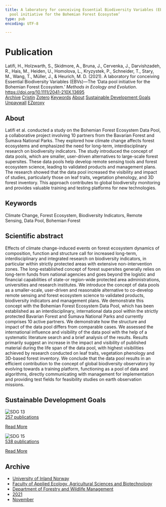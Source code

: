 ```yaml
---
title: A laboratory for conceiving Essential Biodiversity Variables (EBVs)—The ‘Data
  pool initiative for the Bohemian Forest Ecosystem’
type: pub
encoding: UTF-8

---
```

<h1>Publication</h1>
<article id="csl-bib-container-3ZGRAKRC" class="csl-bib-container">
  <div class="csl-bib-body"> <div class="csl-entry">Latifi, H., Holzwarth, S., Skidmore, A., Bruna, J., Cervenka, J., Darvishzadeh, R., Hais, M., Heiden, U., Homolova, L., Kryzystek, P., Schneider, T., Stary, M., Wang, T., Müller, J., &#38; Heurich, M. D. (2021). A laboratory for conceiving Essential Biodiversity Variables (EBVs)—The ‘Data pool initiative for the Bohemian Forest Ecosystem.’ <i>Methods in Ecology and Evolution</i>. <a href="https://doi.org/10.1111/2041-210X.13695">https://doi.org/10.1111/2041-210X.13695</a></div> </div>
  <div class="csl-bib-buttons">
    <a href="#taxonomy-article-3ZGRAKRC" alt="archive" class="csl-bib-button">Archive</a>
    <a href="https://app.cristin.no/results/show.jsf?id=1954272" alt="Cristin" class="csl-bib-button">Cristin</a>
    <a href="http://zotero.org/groups/5881554/items/3ZGRAKRC" alt="Zotero" class="csl-bib-button">Zotero</a>
    <a href="#keywords-article-3ZGRAKRC" alt="keywords" class="csl-bib-button">Keywords</a>
    <a href="#about-article-3ZGRAKRC" alt="about_pub" class="csl-bib-button">About</a>
    <a href="#sdg-article-3ZGRAKRC" alt="sdg" class="csl-bib-button">Sustainable Development Goals</a>
    <a href="https://onlinelibrary.wiley.com/doi/pdfdirect/10.1111/2041-210X.13695" alt="Unpaywall" class="csl-bib-button">Unpaywall</a>
    <a href="https://onlinelibrary.wiley.com/doi/pdfdirect/10.1111/2041-210X.13695" alt="EZproxy" class="csl-bib-button">EZproxy</a>
  </div>
  <div id="csl-bib-meta-container-3ZGRAKRC"></div>
</article>
<div id="csl-bib-meta-3ZGRAKRC" class="csl-bib-meta">
  <article id="about-article-3ZGRAKRC" class="about_pub-article">
    <h1>About</h1>
    Latifi et al. conducted a study on the Bohemian Forest Ecosystem Data Pool, a collaborative project involving 10 partners from the Bavarian Forest and Šumava National Parks. They explored how climate change affects forest ecosystems and emphasized the need for long-term, interdisciplinary research on biodiversity indicators. The study introduced the concept of data pools, which are smaller, user-driven alternatives to large-scale forest supersites. These data pools help develop remote sensing tools and forest ecosystem science, leading to validated products and management plans. The research showed that the data pool increased the visibility and impact of studies, particularly those on leaf traits, vegetation phenology, and 3D forest inventory. This approach contributes to global biodiversity monitoring and provides valuable training and testing platforms for new technologies.
  </article>
  <article id="keywords-article-3ZGRAKRC" class="keywords-article">
    <h1>Keywords</h1>
    Climate Change, Forest Ecosystem, Biodiversity Indicators, Remote Sensing, Data Pool, Bohemian Forest
  </article>
  <article id="abstract-article-3ZGRAKRC" class="abstract-article">
    <h1>Scientific abstract</h1>
    Effects of climate change-induced events on forest ecosystem dynamics of composition, function and structure call for increased long-term, interdisciplinary and integrated research on biodiversity indicators, in particular within strictly protected areas with extensive non-intervention zones. The long-established concept of forest supersites generally relies on long-term funds from national agencies and goes beyond the logistic and financial capabilities of state-or region-wide protected area administrations, universities and research institutes.  We introduce the concept of data pools as a smaller-scale, user-driven and reasonable alternative to co-develop remote sensing and forest ecosystem science to validated products, biodiversity indicators and management plans. We demonstrate this concept with the Bohemian Forest Ecosystem Data Pool, which has been established as an interdisciplinary, international data pool within the strictly protected Bavarian Forest and Šumava National Parks and currently comprises 10 active partners. We demonstrate how the structure and impact of the data pool differs from comparable cases. We assessed the international influence and visibility of the data pool with the help of a systematic literature search and a brief analysis of the results. Results primarily suggest an increase in the impact and visibility of published material during the life span of the data pool, with highest visibilities achieved by research 
conducted on leaf traits, vegetation phenology and 3D-based 
forest inventory. We conclude that the data pool results in an efficient contribution to the concept of global biodiversity observatory by evolving towards a training platform, functioning as a pool of data and algorithms, directly communicating with management for implementation and providing test fields for feasibility studies on earth observation missions.
  </article>
  <article id="sdg-article-3ZGRAKRC" class="sdg-article">
    <h1>Sustainable Development Goals</h1>
    <div class="sdg-container"><div id="sdg13" class="sdg">
        <img src="{{< params subfolder >}}images/sdg/sdg13_en.png" class="image" alt="SDG 13">
        <div class="sdg-overlay">
          <a href="/en/archive/?key=?sdg=13#archive" class="sdg-publication-count"><span>257</span> publications</a>
          <p><a href="https://sdgs.un.org/goals/goal13" class="sdg-read-more">Read More</a></p>
        </div>
      </div> <div id="sdg15" class="sdg">
        <img src="{{< params subfolder >}}images/sdg/sdg15_en.png" class="image" alt="SDG 15">
        <div class="sdg-overlay">
          <a href="/en/archive/?key=?sdg=15#archive" class="sdg-publication-count"><span>538</span> publications</a>
          <p><a href="https://sdgs.un.org/goals/goal15" class="sdg-read-more">Read More</a></p>
        </div>
      </div></div>
  </article>
  <article id="taxonomy-article-3ZGRAKRC" class="taxonomy-article">
    <h1>Archive</h1>
    <ul>
      <li>
        <a href="/en/archive/?key=3DCRN523">University of Inland Norway</a>
      </li>
      <li>
        <a href="/en/archive/?key=T77LXH6D">Faculty of Applied Ecology, Agricultural Sciences and Biotechnology</a>
      </li>
      <li>
        <a href="/en/archive/?key=7TRARPE3">Department of Forestry and Wildlife Management</a>
      </li>
      <li>
        <a href="/en/archive/?key=5LT6Q2XL">2021</a>
      </li>
      <li>
        <a href="/en/archive/?key=XJI2FSP6">November</a>
      </li>
    </ul>
  </article>
</div>
